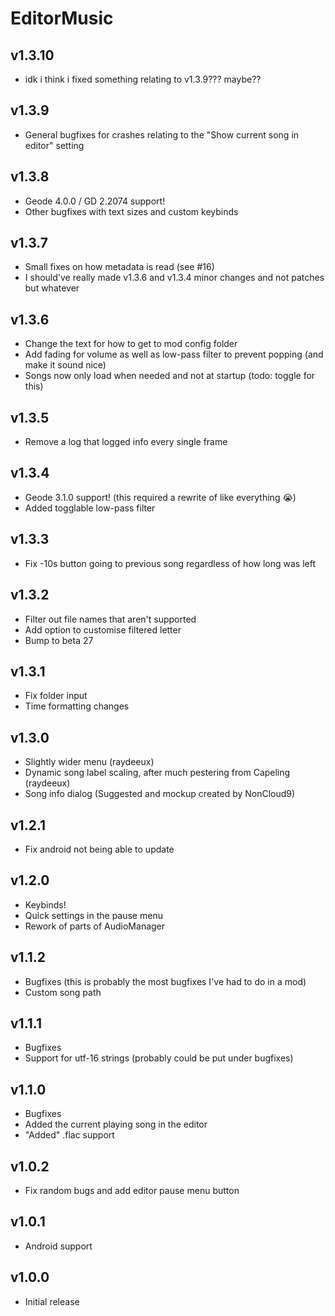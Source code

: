 # EditorMusic
## v1.3.10
- idk i think i fixed something relating to v1.3.9??? maybe??
## v1.3.9
- General bugfixes for crashes relating to the "Show current song in editor" setting
## v1.3.8
- Geode 4.0.0 / GD 2.2074 support!
- Other bugfixes with text sizes and custom keybinds
## v1.3.7
- Small fixes on how metadata is read (see #16)
- I should've really made v1.3.6 and v1.3.4 minor changes and not patches but whatever
## v1.3.6
- Change the text for how to get to mod config folder
- Add fading for volume as well as low-pass filter to prevent popping (and make it sound nice)
- Songs now only load when needed and not at startup (todo: toggle for this)
## v1.3.5
- Remove a log that logged info every single frame
## v1.3.4
- Geode 3.1.0 support! (this required a rewrite of like everything :sob:)
- Added togglable low-pass filter
## v1.3.3
- Fix -10s button going to previous song regardless of how long was left
## v1.3.2
- Filter out file names that aren't supported
- Add option to customise filtered letter
- Bump to beta 27
## v1.3.1
- Fix folder input
- Time formatting changes
## v1.3.0
- Slightly wider menu (raydeeux)
- Dynamic song label scaling, after much pestering from Capeling (raydeeux)
- Song info dialog (Suggested and mockup created by NonCloud9)
## v1.2.1
- Fix android not being able to update
## v1.2.0
- Keybinds!
- Quick settings in the pause menu
- Rework of parts of AudioManager
## v1.1.2
- Bugfixes (this is probably the most bugfixes I've had to do in a mod)
- Custom song path
## v1.1.1
- Bugfixes
- Support for utf-16 strings (probably could be put under bugfixes)
## v1.1.0
- Bugfixes
- Added the current playing song in the editor
- "Added" .flac support
## v1.0.2
- Fix random bugs and add editor pause menu button
## v1.0.1
- Android support
## v1.0.0
- Initial release
